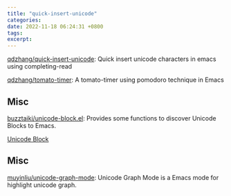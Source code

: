 ```yaml
---
title: "quick-insert-unicode"
categories: 
date: 2022-11-18 06:24:31 +0800
tags: 
excerpt: 
---
```


[qdzhang/quick-insert-unicode](https://github.com/qdzhang/quick-insert-unicode): Quick insert unicode characters in emacs using completing-read

[qdzhang/tomato-timer](https://github.com/qdzhang/tomato-timer): A tomato-timer using pomodoro technique in Emacs



## Misc

[buzztaiki/unicode-block.el](https://github.com/buzztaiki/unicode-block.el): Provides some functions to discover Unicode Blocks to Emacs.

[Unicode Block](https://www.unicode.org/Public/UNIDATA/Blocks.txt)

## Misc


[muyinliu/unicode-graph-mode](https://github.com/muyinliu/unicode-graph-mode): Unicode Graph Mode is a Emacs mode for highlight unicode graph.



